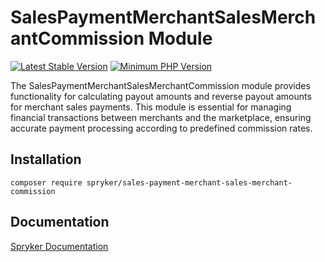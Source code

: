 # SalesPaymentMerchantSalesMerchantCommission Module
[![Latest Stable Version](https://poser.pugx.org/spryker/sales-payment-merchant-sales-merchant-commission/v/stable.svg)](https://packagist.org/packages/spryker/sales-payment-merchant-sales-merchant-commission)
[![Minimum PHP Version](https://img.shields.io/badge/php-%3E%3D%208.3-8892BF.svg)](https://php.net/)

The SalesPaymentMerchantSalesMerchantCommission module provides functionality for calculating payout amounts and reverse payout amounts for merchant sales payments.
This module is essential for managing financial transactions between merchants and the marketplace, ensuring accurate payment processing according to predefined commission rates.

## Installation

```
composer require spryker/sales-payment-merchant-sales-merchant-commission
```

## Documentation

[Spryker Documentation](https://docs.spryker.com)

